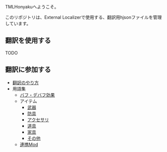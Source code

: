 TMLHonyakuへようこそ。

このリポジトリは、External Localizerで使用する、翻訳用hjsonファイルを管理しています。

## 翻訳を使用する

TODO

## 翻訳に参加する

- [翻訳のやり方](HowToContribute/翻訳のやり方)
- 用語集
  - [バフ・デバフ効果](HowToContribute/用語集/バフ・デバフ効果.md)
  - アイテム
    - [武器](HowToContribute/用語集/アイテム/武器.md)
    - [防具](HowToContribute/用語集/アイテム/防具.md)
    - [アクセサリ](HowToContribute/用語集/アイテム/アクセサリ.md)
    - [道具](HowToContribute/用語集/アイテム/道具.md)
    - [家具](HowToContribute/用語集/アイテム/家具.md)
    - [その他](HowToContribute/用語集/アイテム/その他.md)
  - [連携Mod](HowToContribute/用語集/連携Mod.md)
